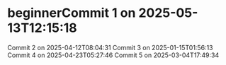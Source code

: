 # beginnerCommit 1 on 2025-05-13T12:15:18
Commit 2 on 2025-04-12T08:04:31
Commit 3 on 2025-01-15T01:56:13
Commit 4 on 2025-04-23T05:27:46
Commit 5 on 2025-03-04T17:49:34
